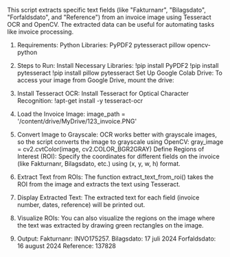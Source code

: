 This script extracts specific text fields (like "Fakturnanr", "Bilagsdato", "Forfaldsdato", and "Reference")
from an invoice image using Tesseract OCR and OpenCV. 
The extracted data can be useful for automating tasks like invoice processing.

1) Requirements:
Python Libraries:
PyPDF2
pytesseract
pillow
opencv-python

2) Steps to Run:
Install Necessary Libraries:
!pip install PyPDF2
!pip install pytesseract
!pip install pillow pytesseract
Set Up Google Colab Drive: To access your image from Google Drive, mount the drive:


3) Install Tesseract OCR: Install Tesseract for Optical Character Recognition:
!apt-get install -y tesseract-ocr

4) Load the Invoice Image:
image_path = '/content/drive/MyDrive/123_invoice.PNG'

5) Convert Image to Grayscale:
OCR works better with grayscale images, so the script converts the image to grayscale using OpenCV:
gray_image = cv2.cvtColor(image, cv2.COLOR_BGR2GRAY)
Define Regions of Interest (ROI):
Specify the coordinates for different fields on the invoice (like Fakturnanr, Bilagsdato, etc.) using (x, y, w, h) format.

6) Extract Text from ROIs:
The function extract_text_from_roi() 
takes the ROI from the image and extracts the text using Tesseract.

7) Display Extracted Text:
The extracted text for each field (invoice number, dates, reference) will be printed out.

9) Visualize ROIs:
You can also visualize the regions on the image where the text was extracted by drawing green rectangles on the image.

10) Output:
Fakturnanr: INVO175257.
Bilagsdato: 17 juli 2024
Forfaldsdato: 16 august 2024
Reference: 137828

